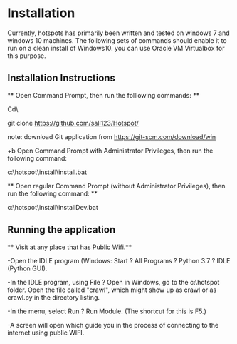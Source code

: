 # Installation
Currently, hotspots has primarily been written and tested on windows 7 and windows 10 machines. The following sets of commands should enable it to run on a clean install of Windows10. you can use Oracle VM Virtualbox for this purpose.



## Installation Instructions

** Open Command Prompt, then run the folllowing commands: ** 

Cd\


git clone https://github.com/sali123/Hotspot/

note: download Git application from https://git-scm.com/download/win



+b  Open Command Prompt with Administrator Privileges, then run the following command: 

c:\hotspot\install\install.bat 


** Open  regular Command Prompt (without Administrator Privileges), then run the following command: ** 

c:\hotspot\install\installDev.bat 


## Running the application

**  Visit at any place that has Public Wifi.** 


-Open the IDLE program (Windows: Start ? All Programs ? Python 3.7 ? IDLE (Python GUI).

-In the IDLE program, using File ? Open in Windows, go to the c:\hotspot folder. Open the file called "crawl", which might show up as crawl or as crawl.py in the directory listing.


-In the menu, select Run ? Run Module. (The shortcut for this is F5.)


-A screen will open which guide you in the process of connecting to the internet using public WIFI. 